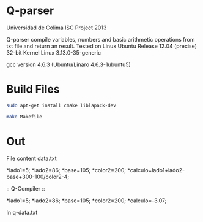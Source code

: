 Q-parser
========

Universidad de Colima ISC Project 2013

Q-parser compile variables, numbers and basic arithmetic operations from txt file and return an result.
Tested on Linux Ubuntu
Release 12.04 (precise) 32-bit
Kernel Linux 3.13.0-35-generic

gcc version 4.6.3 (Ubuntu/Linaro 4.6.3-1ubuntu5)

Build Files
=========

````bash
sudo apt-get install cmake liblapack-dev
````

````bash
make Makefile


````
Out
========

File content data.txt

*lado1=5;
*lado2=86;
*base=105;
*color2=200;
*calculo=lado1+lado2-base+300-100/color2-4;

:: Q-Compiler ::

*lado1=5;
*lado2=86;
*base=105;
*color2=200;
*calculo=-3.07;

In q-data.txt
